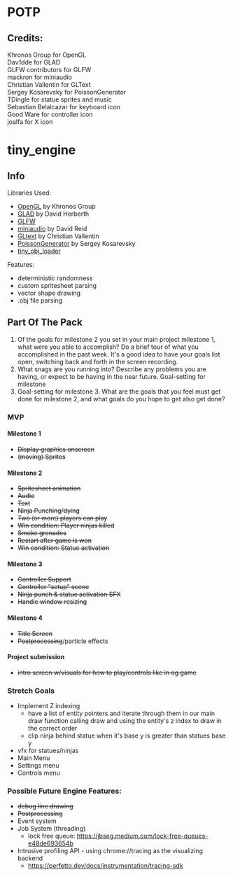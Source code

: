 # POTP

## Credits:
Khronos Group for OpenGL  
Dav1dde for GLAD  
GLFW contributors for GLFW  
mackron for miniaudio  
Christian Vallentin for GLText  
Sergey Kosarevsky for PoissonGenerator  
TDingle for statue sprites and music  
Sebastian Belalcazar for keyboard icon  
Good Ware for controller icon  
joalfa for X icon  

# tiny_engine

## Info

Libraries Used:
- [OpenGL](https://www.opengl.org/) by Khronos Group
- [GLAD](https://glad.dav1d.de/) by David Herberth
- [GLFW](https://www.glfw.org/)
- [miniaudio](https://github.com/mackron/miniaudio) by David Reid
- [GLtext](https://github.com/vallentin/glText) by Christian Vallentin 
- [PoissonGenerator](https://github.com/corporateshark/poisson-disk-generator) by Sergey Kosarevsky
- [tiny_obj_loader](https://github.com/tinyobjloader/tinyobjloader)

Features:
- deterministic randomness
- custom spritesheet parsing
- vector shape drawing
- .obj file parsing

## Part Of The Pack

1. Of the goals for milestone 2 you set in your main project milestone 1, what were you able to accomplish? Do a brief tour of what you accomplished in the past week. It's a good idea to have your goals list open, switching back and forth in the screen recording.
2. What snags are you running into? Describe any problems you are having, or expect to be having in the near future. 
Goal-setting for milestone 
3. Goal-setting for milestone 3. What are the goals that you feel must get done for milestone 2, and what goals do you hope to get also get done?

### MVP

#### Milestone 1
- ~~Display graphics onscreen~~
- ~~(moving) Sprites~~
#### Milestone 2
- ~~Spritesheet animation~~
- ~~Audio~~
- ~~Text~~
- ~~Ninja Punching/dying~~
- ~~Two (or more) players can play~~
- ~~Win condition: Player ninjas killed~~
- ~~Smoke grenades~~
- ~~Restart after game is won~~
- ~~Win condition: Statue activation~~
#### Milestone 3
- ~~Controller Support~~
- ~~Controller "setup" scene~~
- ~~Ninja punch & statue activation SFX~~
- ~~Handle window resizing~~
#### Milestone 4
- ~~Title Screen~~
- ~~Postprocessing~~/particle effects
#### Project submission
- ~~intro screen w/visuals for how to play/controls like in og game~~


### Stretch Goals
- Implement Z indexing
    - have a list of entity pointers and iterate through them in our main draw function calling draw and using the entity's z index to draw in the correct order
    - clip ninja behind statue when it's base y is greater than statues base y
- vfx for statues/ninjas
- Main Menu
- Settings menu
- Controls menu


### Possible Future Engine Features:
- ~~debug line drawing~~
- ~~Postprocessing~~
- Event system
- Job System (threading)
    - lock free queue: https://jbseg.medium.com/lock-free-queues-e48de693654b
- Intrusive profiling API - using chrome://tracing as the visualizing backend
    - https://perfetto.dev/docs/instrumentation/tracing-sdk